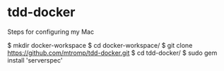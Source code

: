 # tdd-docker

Steps for configuring my Mac

$ mkdir docker-workspace
$ cd docker-workspace/
$ git clone https://github.com/mtromp/tdd-docker.git
$ cd tdd-docker/
$ sudo gem install 'serverspec'

